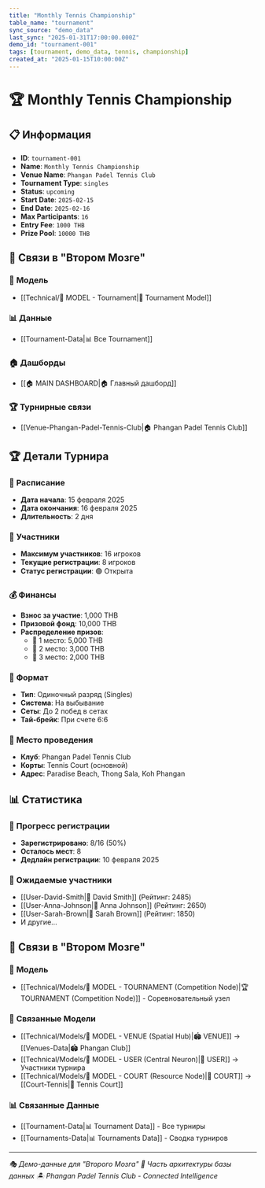 ```yaml
---
title: "Monthly Tennis Championship"
table_name: "tournament"
sync_source: "demo_data"
last_sync: "2025-01-31T17:00:00.000Z"
demo_id: "tournament-001"
tags: [tournament, demo_data, tennis, championship]
created_at: "2025-01-15T10:00:00Z"
---
```


# 🏆 Monthly Tennis Championship

## 📋 Информация

- **ID**: `tournament-001`
- **Name**: `Monthly Tennis Championship`
- **Venue Name**: `Phangan Padel Tennis Club`
- **Tournament Type**: `singles`
- **Status**: `upcoming`
- **Start Date**: `2025-02-15`
- **End Date**: `2025-02-16`
- **Max Participants**: `16`
- **Entry Fee**: `1000 THB`
- **Prize Pool**: `10000 THB`

## 🔗 Связи в "Втором Мозге"

### 🧠 **Модель**
- [[Technical/🧠 MODEL - Tournament|🧠 Tournament Model]]

### 📊 **Данные**
- [[Tournament-Data|📊 Все Tournament]]

### 🏠 **Дашборды**
- [[🏠 MAIN DASHBOARD|🏠 Главный дашборд]]

### 🏆 **Турнирные связи**
- [[Venue-Phangan-Padel-Tennis-Club|🏠 Phangan Padel Tennis Club]]

## 🏆 **Детали Турнира**

### 📅 **Расписание**
- **Дата начала**: 15 февраля 2025
- **Дата окончания**: 16 февраля 2025
- **Длительность**: 2 дня

### 👥 **Участники**
- **Максимум участников**: 16 игроков
- **Текущие регистрации**: 8 игроков
- **Статус регистрации**: 🟢 Открыта

### 💰 **Финансы**
- **Взнос за участие**: 1,000 THB
- **Призовой фонд**: 10,000 THB
- **Распределение призов**:
  - 🥇 1 место: 5,000 THB
  - 🥈 2 место: 3,000 THB
  - 🥉 3 место: 2,000 THB

### 🎾 **Формат**
- **Тип**: Одиночный разряд (Singles)
- **Система**: На выбывание
- **Сеты**: До 2 побед в сетах
- **Тай-брейк**: При счете 6:6

### 📍 **Место проведения**
- **Клуб**: Phangan Padel Tennis Club
- **Корты**: Tennis Court (основной)
- **Адрес**: Paradise Beach, Thong Sala, Koh Phangan

## 📊 **Статистика**

### 🎯 **Прогресс регистрации**
- **Зарегистрировано**: 8/16 (50%)
- **Осталось мест**: 8
- **Дедлайн регистрации**: 10 февраля 2025

### 🏅 **Ожидаемые участники**
- [[User-David-Smith|👤 David Smith]] (Рейтинг: 2485)
- [[User-Anna-Johnson|👤 Anna Johnson]] (Рейтинг: 2650)
- [[User-Sarah-Brown|👤 Sarah Brown]] (Рейтинг: 1850)
- И другие...

## 🔗 **Связи в "Втором Мозге"**

### 🧠 **Модель**
- [[Technical/Models/🧠 MODEL - TOURNAMENT (Competition Node)|🏆 TOURNAMENT (Competition Node)]] - Соревновательный узел

### 🔗 **Связанные Модели**
- [[Technical/Models/🧠 MODEL - VENUE (Spatial Hub)|🏟️ VENUE]] → [[Venues-Data|🏟️ Phangan Club]]
- [[Technical/Models/🧠 MODEL - USER (Central Neuron)|👥 USER]] → Участники турнира
- [[Technical/Models/🧠 MODEL - COURT (Resource Node)|🎾 COURT]] → [[Court-Tennis|🎾 Tennis Court]]

### 📊 **Связанные Данные**
- [[Tournament-Data|📊 Tournament Data]] - Все турниры
- [[Tournaments-Data|📊 Tournaments Data]] - Сводка турниров

---

*🎭 Демо-данные для "Второго Мозга"*
*🧠 Часть архитектуры базы данных*
*🏝️ Phangan Padel Tennis Club - Connected Intelligence*
